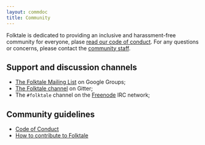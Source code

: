 ```yaml
---
layout: commdoc
title: Community
---
```


Folktale is dedicated to providing an inclusive and harassment-free community
for everyone, plase
[read our code of conduct](/community/code-of-conduct.html). For any questions or
concerns, please contact the [community staff](/community/staff.html).


## Support and discussion channels

 -  [The Folktale Mailing List](https://groups.google.com/forum/#!forum/folktale-discuss) on Google Groups;
 -  [The Folktale channel](https://gitter.im/folktale/discussion) on Gitter;
 -  The `#folktale` channel on the [Freenode](http://webchat.freenode.net/?channels=folktale) IRC network;


## Community guidelines

 -  [Code of Conduct](/community/code-of-conduct.html)
 -  [How to contribute to Folktale](/community/contributing.html)

